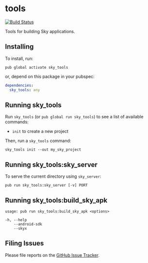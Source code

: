 # tools

[![Build Status](https://travis-ci.org/flutter/tools.svg)](https://travis-ci.org/flutter/tools)

Tools for building Sky applications.

## Installing

To install, run:

    pub global activate sky_tools

or, depend on this package in your pubspec:

```yaml
dependencies:
  sky_tools: any
```

## Running sky_tools

Run `sky_tools` (or `pub global run sky_tools`) to see a list of available
commands:

- `init` to create a new project

Then, run a `sky_tools` command:

    sky_tools init --out my_sky_project

## Running sky_tools:sky_server

To serve the current directory using `sky_server`:

    pub run sky_tools:sky_server [-v] PORT

## Running sky_tools:build_sky_apk

```
usage: pub run sky_tools:build_sky_apk <options>

-h, --help
    --android-sdk
    --skyx
```

## Filing Issues

Please file reports on the
[GitHub Issue Tracker](https://github.com/flutter/tools/issues).
